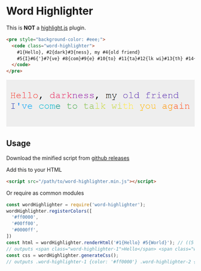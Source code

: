 # Word Highlighter

This is **NOT** a [highlight.js](https://highlightjs.org/) plugin.

```html
<pre style="background-color: #eee;">
  <code class="word-highlighter">
    #1{Hello}, #2{dark}#3{ness}, my #4{old friend}
    #5{I}#6{'}#7{ve} #8{com}#9{e} #10{to} #11{ta}#12{lk wi}#13{th} #14{you} #15{ag}#16{ain}
  </code>
</pre>
```

![sample](./sample.png)

## Usage

Download the minified script from [github releases](https://github.com/Ghost---Shadow/word-highlighter/releases)

Add this to your HTML

```html
<script src="/path/to/word-highlighter.min.js"></script>
```

Or require as common modules

```javascript
const wordHighlighter = require('word-highlighter');
wordHighlighter.registerColors([
  '#ff0000',
  '#00ff00',
  '#0000ff',
])
const html = wordHighlighter.renderHtml('#1{Hello} #5{World}'); // ((5 - 1) % 3) + 1) = 2 (Out of bounds safe)
// outputs <span class="word-highlighter-1">Hello</span> <span class="word-highlighter-2">World</span>
const css = wordHighlighter.generateCss();
// outputs .word-highlighter-1 {color: '#ff0000'} .word-highlighter-2 {color: '#00ff00'} .word-highlighter-3 {color: '#0000ff'}
```
